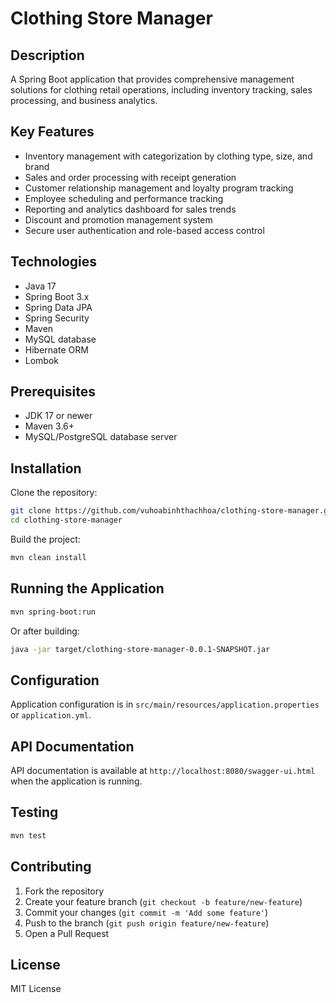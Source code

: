 # Clothing Store Manager

## Description
A Spring Boot application that provides comprehensive management solutions for clothing retail operations, including inventory tracking, sales processing, and business analytics.

## Key Features
- Inventory management with categorization by clothing type, size, and brand
- Sales and order processing with receipt generation
- Customer relationship management and loyalty program tracking
- Employee scheduling and performance tracking
- Reporting and analytics dashboard for sales trends
- Discount and promotion management system
- Secure user authentication and role-based access control

## Technologies
- Java 17
- Spring Boot 3.x
- Spring Data JPA
- Spring Security
- Maven
- MySQL database
- Hibernate ORM
- Lombok

## Prerequisites
- JDK 17 or newer
- Maven 3.6+
- MySQL/PostgreSQL database server

## Installation

Clone the repository:
```bash
git clone https://github.com/vuhoabinhthachhoa/clothing-store-manager.git
cd clothing-store-manager
```

Build the project:
```bash
mvn clean install
```

## Running the Application

```bash
mvn spring-boot:run
```

Or after building:
```bash
java -jar target/clothing-store-manager-0.0.1-SNAPSHOT.jar
```

## Configuration
Application configuration is in `src/main/resources/application.properties` or `application.yml`.

## API Documentation
API documentation is available at `http://localhost:8080/swagger-ui.html` when the application is running.

## Testing
```bash
mvn test
```

## Contributing
1. Fork the repository
2. Create your feature branch (`git checkout -b feature/new-feature`)
3. Commit your changes (`git commit -m 'Add some feature'`)
4. Push to the branch (`git push origin feature/new-feature`)
5. Open a Pull Request

## License
MIT License
